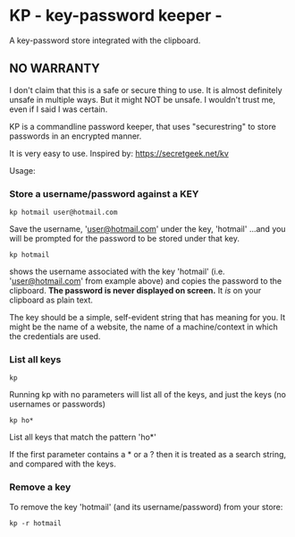 # KP - key-password keeper -

A key-password store integrated with the clipboard.

## NO WARRANTY

I don't claim that this is a safe or secure thing to use. It is almost definitely unsafe in multiple ways. But it might NOT be unsafe. I wouldn't trust me, even if I said I was certain.

KP is a commandline password keeper, that uses "securestring" to store passwords in an encrypted manner.

It is very easy to use. Inspired by: https://secretgeek.net/kv

Usage:

### Store a username/password against a KEY

    kp hotmail user@hotmail.com

Save the username, 'user@hotmail.com' under the key, 'hotmail'
...and you will be prompted for the password to be stored under that key.

    kp hotmail

shows the username associated with the key 'hotmail' (i.e. 'user@hotmail.com' from example above) and copies the password to the clipboard. **The password is never displayed on screen.** It *is* on your clipboard as plain text.

The key should be a simple, self-evident string that has meaning for you. It might be the name of a website, the name of a machine/context in which the credentials are used.

### List all keys

    kp

Running kp with no parameters will list all of the keys, and just the keys (no usernames or passwords)


    kp ho*

List all keys that match the pattern 'ho*'

If the first parameter contains a * or a ? then it is treated as a search string, and compared with the keys.


### Remove a key

To remove the key 'hotmail' (and its username/password) from your store:

    kp -r hotmail

